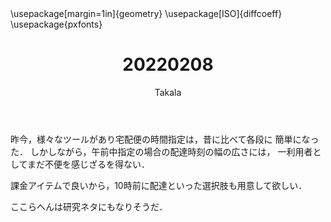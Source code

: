 ﻿---
title: 20220208
yesterday: 20220207
tomorrow: 20220209
days: 774
author: Takala
header-includes:
  - \usepackage[margin=1in]{geometry}
  - \usepackage[ISO]{diffcoeff}
  - \usepackage{pxfonts}
---



昨今，様々なツールがあり宅配便の時間指定は，昔に比べて各段に
簡単になった．
しかしながら，午前中指定の場合の配達時刻の幅の広さには，
一利用者としてまだ不便を感じざるを得ない．


課金アイテムで良いから，10時前に配達といった選択肢も用意して欲しい．


ここらへんは研究ネタにもなりそうだ．


